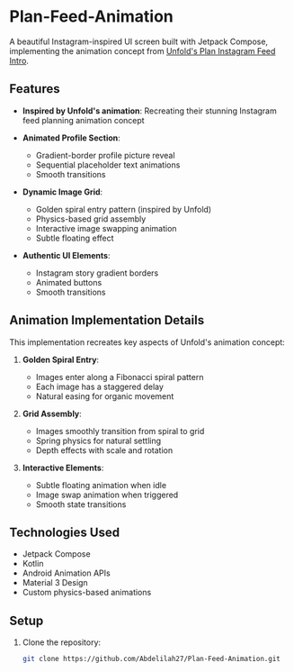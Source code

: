 # Plan-Feed-Animation

A beautiful Instagram-inspired UI screen built with Jetpack Compose, implementing the animation concept from [Unfold's Plan Instagram Feed Intro](https://60fps.design/shots/unfold-plan-instagram-feed-intro-animation).

## Features

- **Inspired by Unfold's animation**: Recreating their stunning Instagram feed planning animation concept
- **Animated Profile Section**:
  - Gradient-border profile picture reveal
  - Sequential placeholder text animations
  - Smooth transitions

- **Dynamic Image Grid**:
  - Golden spiral entry pattern (inspired by Unfold)
  - Physics-based grid assembly
  - Interactive image swapping animation
  - Subtle floating effect

- **Authentic UI Elements**:
  - Instagram story gradient borders
  - Animated buttons
  - Smooth transitions

## Animation Implementation Details

This implementation recreates key aspects of Unfold's animation concept:

1. **Golden Spiral Entry**:
   - Images enter along a Fibonacci spiral pattern
   - Each image has a staggered delay
   - Natural easing for organic movement

2. **Grid Assembly**:
   - Images smoothly transition from spiral to grid
   - Spring physics for natural settling
   - Depth effects with scale and rotation

3. **Interactive Elements**:
   - Subtle floating animation when idle
   - Image swap animation when triggered
   - Smooth state transitions

## Technologies Used

- Jetpack Compose
- Kotlin
- Android Animation APIs
- Material 3 Design
- Custom physics-based animations

## Setup

1. Clone the repository:
   ```bash
   git clone https://github.com/Abdelilah27/Plan-Feed-Animation.git
